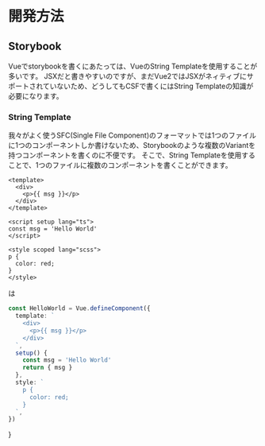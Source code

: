 # 開発方法

## Storybook

Vueでstorybookを書くにあたっては、VueのString Templateを使用することが多いです。
JSXだと書きやすいのですが、まだVue2ではJSXがネィティブにサポートされていないため、どうしてもCSFで書くにはString Templateの知識が必要になります。

### String Template

我々がよく使うSFC(Single File Component)のフォーマットでは1つのファイルに1つのコンポーネントしか書けないため、Storybookのような複数のVariantを持つコンポーネントを書くのに不便です。
そこで、String Templateを使用することで、1つのファイルに複数のコンポーネントを書くことができます。

```vue
<template>
  <div>
    <p>{{ msg }}</p>
  </div>
</template>

<script setup lang="ts">
const msg = 'Hello World'
</script>

<style scoped lang="scss">
p {
  color: red;
}
</style>
```
は
```ts
const HelloWorld = Vue.defineComponent({
  template: `
    <div>
      <p>{{ msg }}</p>
    </div>
  `,
  setup() {
    const msg = 'Hello World'
    return { msg }
  },
  style: `
    p {
      color: red;
    }
  `,
})
```
}
```
